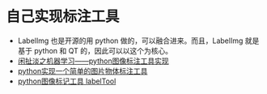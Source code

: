 

# 自己实现标注工具






- LabelImg 也是开源的用 python 做的，可以融合进来。而且，LabelImg 就是基于 python 和 QT 的，因此可以以这个为核心。
- [闲扯淡之机器学习——python图像标注工具实现](https://blog.csdn.net/zhangyonggang886/article/details/81198141)
- [python实现一个简单的图片物体标注工具](https://www.jianshu.com/p/ff039a58c5b1)
- [python图像标记工具 labelTool](http://www.voidcn.com/article/p-tjaloblw-xp.html)
